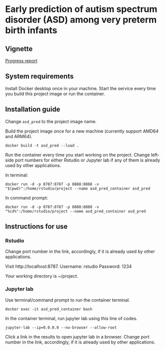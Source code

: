 # Early prediction of autism spectrum disorder (ASD) among very preterm birth infants

## Vignette

[Progress report](https://herdiantrisufriyana.github.io/asd_pred/index.html)

## System requirements

Install Docker desktop once in your machine. Start the service every time you build this project image or run the container.

## Installation guide

Change `asd_pred` to the project image name.

Build the project image once for a new machine (currently support AMD64 and ARM64).

```{bash}
docker build -t asd_pred --load .
```

Run the container every time you start working on the project. Change left-side port numbers for either Rstudio or Jupyter lab if any of them is already used by other applications.

In terminal:

```{bash}
docker run -d -p 8787:8787 -p 8888:8888 -v "$(pwd)":/home/rstudio/project --name asd_pred_container asd_pred
```

In command prompt:

```{bash}
docker run -d -p 8787:8787 -p 8888:8888 -v "%cd%":/home/rstudio/project --name asd_pred_container asd_pred
```

## Instructions for use

### Rstudio

Change port number in the link, accordingly, if it is already used by other applications.

Visit http://localhost:8787.
Username: rstudio
Password: 1234

Your working directory is ~/project.

### Jupyter lab

Use terminal/command prompt to run the container terminal.

```{bash}
docker exec -it asd_pred_container bash
```

In the container terminal, run jupyter lab using this line of codes.

```{bash}
jupyter-lab --ip=0.0.0.0 --no-browser --allow-root
```

Click a link in the results to open jupyter lab in a browser. Change port number in the link, accordingly, if it is already used by other applications.






